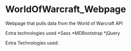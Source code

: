 # WorldOfWarcraft_Webpage
Webpage that pulls data from the World of Warcraft API


Extra technologies used
*Sass
*MDBootstrap
*jQuery


Extra Technologies used:
